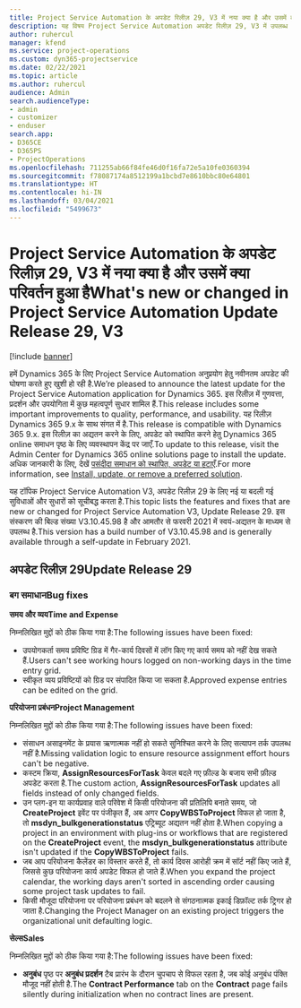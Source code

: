 ```yaml
---
title: Project Service Automation के अपडेट रिलीज़ 29, V3 में नया क्या है और उसमें क्या परिवर्तन हुआ है
description: यह विषय Project Service Automation अपडेट रिलीज़ 29, V3 में उपलब्ध सुविधाओं और सुधारों को सूचीबद्ध करता है.
author: ruhercul
manager: kfend
ms.service: project-operations
ms.custom: dyn365-projectservice
ms.date: 02/22/2021
ms.topic: article
ms.author: ruhercul
audience: Admin
search.audienceType:
- admin
- customizer
- enduser
search.app:
- D365CE
- D365PS
- ProjectOperations
ms.openlocfilehash: 711255ab66f84fe46d0f16fa72e5a10fe0360394
ms.sourcegitcommit: f78087174a8512199a1bcbd7e8610bbc80e64801
ms.translationtype: HT
ms.contentlocale: hi-IN
ms.lasthandoff: 03/04/2021
ms.locfileid: "5499673"
---
```

# <a name="whats-new-or-changed-in-project-service-automation-update-release-29-v3"></a><span data-ttu-id="45bd3-103">Project Service Automation के अपडेट रिलीज़ 29, V3 में नया क्या है और उसमें क्या परिवर्तन हुआ है</span><span class="sxs-lookup"><span data-stu-id="45bd3-103">What's new or changed in Project Service Automation Update Release 29, V3</span></span>

[!include [banner](../includes/psa-now-project-operations.md)]

<span data-ttu-id="45bd3-104">हमें Dynamics 365 के लिए Project Service Automation अनुप्रयोग हेतु नवीनतम अपडेट की घोषणा करते हुए खुशी हो रही है.</span><span class="sxs-lookup"><span data-stu-id="45bd3-104">We’re pleased to announce the latest update for the Project Service Automation application for Dynamics 365.</span></span> <span data-ttu-id="45bd3-105">इस रिलीज़ में गुणवत्ता, प्रदर्शन और उपयोगिता में कुछ महत्वपूर्ण सुधार शामिल हैं.</span><span class="sxs-lookup"><span data-stu-id="45bd3-105">This release includes some important improvements to quality, performance, and usability.</span></span> <span data-ttu-id="45bd3-106">यह रिलीज़ Dynamics 365 9.x के साथ संगत में है.</span><span class="sxs-lookup"><span data-stu-id="45bd3-106">This release is compatible with Dynamics 365 9.x.</span></span> <span data-ttu-id="45bd3-107">इस रिलीज़ का अद्यतन करने के लिए, अपडेट को स्थापित करने हेतु Dynamics 365 online समाधन पृष्ठ के लिए व्यवस्थापन केंद्र पर जाएँ.</span><span class="sxs-lookup"><span data-stu-id="45bd3-107">To update to this release, visit the Admin Center for Dynamics 365 online solutions page to install the update.</span></span> <span data-ttu-id="45bd3-108">अधिक जानकारी के लिए, देखें [पसंदीदा समाधान को स्थापित, अपडेट या हटाएँ](https://docs.microsoft.com/power-platform/admin/install-remove-preferred-solution).</span><span class="sxs-lookup"><span data-stu-id="45bd3-108">For more information, see [Install, update, or remove a preferred solution](https://docs.microsoft.com/power-platform/admin/install-remove-preferred-solution).</span></span>

<span data-ttu-id="45bd3-109">यह टॉपिक Project Service Automation V3, अपडेट रिलीज़ 29 के लिए नई या बदली गई सुविधाओं और सुधारों को सूचीबद्ध करता है.</span><span class="sxs-lookup"><span data-stu-id="45bd3-109">This topic lists the features and fixes that are new or changed for Project Service Automation V3, Update Release 29.</span></span> <span data-ttu-id="45bd3-110">इस संस्करण की बिल्ड संख्या V3.10.45.98 है और आमतौर से फरवरी 2021 में स्वयं-अद्यतन के माध्यम से उपलब्ध है.</span><span class="sxs-lookup"><span data-stu-id="45bd3-110">This version has a build number of V3.10.45.98 and is generally available through a self-update in February 2021.</span></span>

## <a name="update-release-29"></a><span data-ttu-id="45bd3-111">अपडेट रिलीज़ 29</span><span class="sxs-lookup"><span data-stu-id="45bd3-111">Update Release 29</span></span>

### <a name="bug-fixes"></a><span data-ttu-id="45bd3-112">बग समाधान</span><span class="sxs-lookup"><span data-stu-id="45bd3-112">Bug fixes</span></span>

<span data-ttu-id="45bd3-113">**समय और व्यय**</span><span class="sxs-lookup"><span data-stu-id="45bd3-113">**Time and Expense**</span></span>

<span data-ttu-id="45bd3-114">निम्नलिखित मुद्दों को ठीक किया गया है:</span><span class="sxs-lookup"><span data-stu-id="45bd3-114">The following issues have been fixed:</span></span>

- <span data-ttu-id="45bd3-115">उपयोगकर्ता समय प्रविष्टि ग्रिड में गैर-कार्य दिवसों में लॉग किए गए कार्य समय को नहीं देख सकते हैं.</span><span class="sxs-lookup"><span data-stu-id="45bd3-115">Users can't see working hours logged on non-working days in the time entry grid.</span></span>
- <span data-ttu-id="45bd3-116">स्वीकृत व्यय प्रविष्टियों को ग्रिड पर संपादित किया जा सकता है.</span><span class="sxs-lookup"><span data-stu-id="45bd3-116">Approved expense entries can be edited on the grid.</span></span>

<span data-ttu-id="45bd3-117">**परियोजना प्रबंधन**</span><span class="sxs-lookup"><span data-stu-id="45bd3-117">**Project Management**</span></span>

<span data-ttu-id="45bd3-118">निम्नलिखित मुद्दों को ठीक किया गया है:</span><span class="sxs-lookup"><span data-stu-id="45bd3-118">The following issues have been fixed:</span></span>

- <span data-ttu-id="45bd3-119">संसाधन असाइनमेंट के प्रयास ऋणात्मक नहीं हो सकते सुनिश्चित करने के लिए सत्यापन तर्क उपलब्ध नहीं है.</span><span class="sxs-lookup"><span data-stu-id="45bd3-119">Missing validation logic to ensure resource assignment effort hours can't be negative.</span></span>
- <span data-ttu-id="45bd3-120">कस्टम क्रिया, **AssignResourcesForTask** केवल बदले गए फ़ील्ड के बजाय सभी फ़ील्ड अपडेट करता है.</span><span class="sxs-lookup"><span data-stu-id="45bd3-120">The custom action, **AssignResourcesForTask** updates all fields instead of only changed fields.</span></span>
- <span data-ttu-id="45bd3-121">उन प्लग-इन या कार्यप्रवाह वाले परिवेश में किसी परियोजना की प्रतिलिपि बनाते समय, जो **CreateProject** इवेंट पर पंजीकृत हैं, अब अगर **CopyWBSToProject** विफल हो जाता है, तो **msdyn_bulkgenerationstatus** एट्रिब्यूट अद्यतन नहीं होता है.</span><span class="sxs-lookup"><span data-stu-id="45bd3-121">When copying a project in an environment with plug-ins or workflows that are registered on the **CreateProject** event, the **msdyn_bulkgenerationstatus** attribute isn't updated if the **CopyWBSToProject** fails.</span></span>
- <span data-ttu-id="45bd3-122">जब आप परियोजना कैलेंडर का विस्तार करते हैं, तो कार्य दिवस आरोही क्रम में सॉर्ट नहीं किए जाते हैं, जिससे कुछ परियोजना कार्य अपडेट विफल हो जाते हैं.</span><span class="sxs-lookup"><span data-stu-id="45bd3-122">When you expand the project calendar, the working days aren't sorted in ascending order causing some project task updates to fail.</span></span>
- <span data-ttu-id="45bd3-123">किसी मौजूदा परियोजना पर परियोजना प्रबंधन को बदलने से संगठनात्मक इकाई डिफ़ॉल्ट तर्क ट्रिगर हो जाता है.</span><span class="sxs-lookup"><span data-stu-id="45bd3-123">Changing the Project Manager on an existing project triggers the organizational unit defaulting logic.</span></span>

<span data-ttu-id="45bd3-124">**सेल्स**</span><span class="sxs-lookup"><span data-stu-id="45bd3-124">**Sales**</span></span>

<span data-ttu-id="45bd3-125">निम्नलिखित मुद्दों को ठीक किया गया है:</span><span class="sxs-lookup"><span data-stu-id="45bd3-125">The following issues have been fixed:</span></span>

- <span data-ttu-id="45bd3-126">**अनुबंध** पृष्ठ पर **अनुबंध प्रदर्शन** टैब प्रारंभ के दौरान चुपचाप से विफल रहता है, जब कोई अनुबंध पंक्ति मौजूद नहीं होती है.</span><span class="sxs-lookup"><span data-stu-id="45bd3-126">The **Contract Performance** tab on the **Contract** page fails silently during initialization when no contract lines are present.</span></span>
